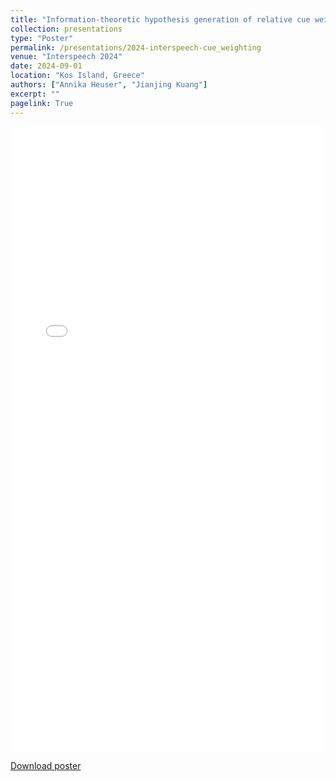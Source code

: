 ```yaml
---
title: "Information-theoretic hypothesis generation of relative cue weighting for the voicing contrast"
collection: presentations
type: "Poster"
permalink: /presentations/2024-interspeech-cue_weighting
venue: "Interspeech 2024"
date: 2024-09-01
location: "Kos Island, Greece"
authors: ["Annika Heuser", "Jianjing Kuang"]
excerpt: ""
pagelink: True
---
```


<iframe
  src="/files/heuser-kuang-interspeech-poster.pdf"
  width="100%"
  height="1000px"
  style="border: none;">
</iframe>

<a href="/files/heuser-kuang-interspeech-poster.pdf">Download poster</a>


